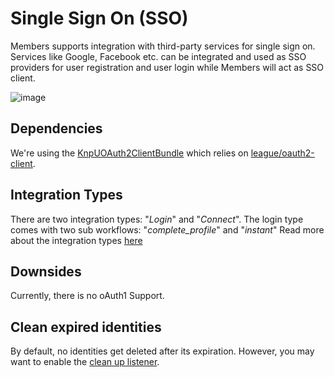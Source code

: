 # Single Sign On (SSO)

Members supports integration with third-party services for single sign on. 
Services like Google, Facebook etc. can be integrated and used as SSO providers for user registration and user login while Members will act as SSO client.

![image](https://user-images.githubusercontent.com/700119/75279841-a176f100-580c-11ea-84ee-ff8ca12f3c4a.png)

## Dependencies
We're using the [KnpUOAuth2ClientBundle](https://github.com/knpuniversity/oauth2-client-bundle) which relies on [league/oauth2-client](https://oauth2-client.thephpleague.com).

## Integration Types
There are two integration types: "*Login*" and "*Connect*". 
The login type comes with two sub workflows: "*complete_profile*" and "*instant*"
Read more about the integration types [here](./11_IntegrationTypes.md)

## Downsides
Currently, there is no oAuth1 Support.

## Clean expired identities
By default, no identities get deleted after its expiration. 
However, you may want to enable the [clean up listener](./31_Listener.md).